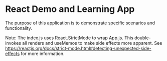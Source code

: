 # React Demo and Learning App

The purpose of this application is to demonstrate specific scenarios and functionality.

Note: The index.js uses React.StrictMode to wrap App.js.
This double-invokes all renders and useMemos to make side effects more apparent.
See https://reactjs.org/docs/strict-mode.html#detecting-unexpected-side-effects for more information.
